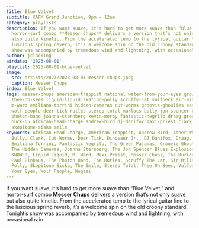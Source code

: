 ```yaml
---
title: Blue Velvet
subtitle: KAFM Grand Junction, 9pm - 12am
category: playlists
description: If you want suave, it’s hard to get more suave than “Blue Velvet,” and
  horror-surf combo **Messer Chups** delivers a version that’s not only suave but
  also quite kinetic. From the accelerated temp to the lyrical guitar line to the
  luscious spring reverb, it’s a welcome spin on the old croony standard. Tonight’s
  show was accompanied by tremedous wind and lightning, with occasional rain.
author: jclacking
airdate: '2023-08-01'
playlist: 2023-08-01-blue-velvet
image:
  src: artists/2023/2023-08-01-messer-chups.jpeg
  caption: Messer Chups
index: Blue Velvet
tags: messer-chups american-trappist national water-from-your-eyes growlers paul-einhaus
  thee-oh-sees liquid-liquid skating-polly scruffy-cat vulfpeck sir-millard-mulch
  m-ward emiliana-torrini hidden-cameras cut-worms groovie-ghoulies easy-money dinosaur-jr
  wolf-people deer-tick rutles stereo-total murlocs bully jon-spencer-blues-explosion
  photon-band joanna-sternberg kevin-morby fantastic-negrito draag green-pajamas knower
  buck-65 african-head-charge andrew-bird dj-danifox maxi-priest clark wugazi asher-white
  skopitone-sisko smile
keywords: African Head Charge, American Trappist, Andrew Bird, Asher White, Buck 65,
  Bully, Clark, Cut Worms, Deer Tick, Dinosaur Jr., DJ Danifox, Draag, Easy Money,
  Emiliana Torrini, Fantastic Negrito, The Green Pajamas, Groovie Ghoulies, The Growlers,
  The Hidden Cameras, Joanna Sternberg, The Jon Spencer Blues Explosion, Kevin Morby,
  KNOWER, Liquid Liquid, M. Ward, Maxi Priest, Messer Chups, The Murlocs, The National,
  Paul Einhaus, The Photon Band, The Rutles, Scruffy The Cat, Sir Millard Mulch, Skating
  Polly, Skopitone Sisko, The Smile, Stereo Total, Thee Oh Sees, Vulfpeck, Water From
  Your Eyes, Wolf People, Wugazi
---
```

If you want suave, it’s hard to get more suave than “Blue Velvet,” and horror-surf combo **Messer Chups** delivers a version that’s not only suave but also quite kinetic. From the accelerated temp to the lyrical guitar line to the luscious spring reverb, it’s a welcome spin on the old croony standard. Tonight’s show was accompanied by tremedous wind and lightning, with occasional rain.
